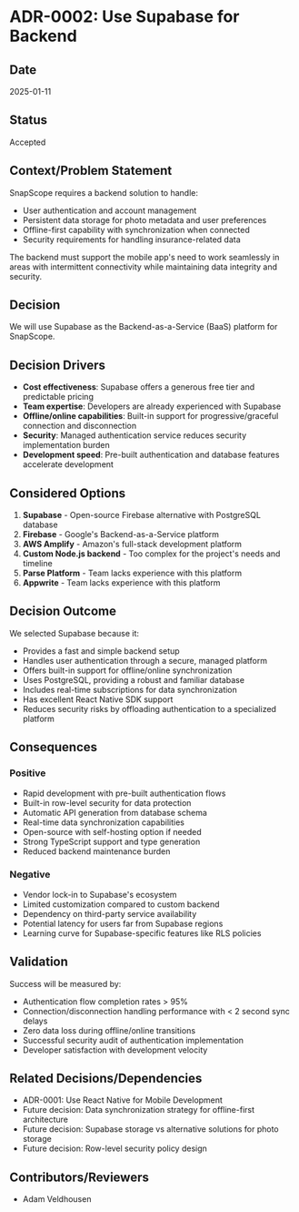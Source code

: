 # ADR-0002: Use Supabase for Backend

## Date
2025-01-11

## Status
Accepted

## Context/Problem Statement
SnapScope requires a backend solution to handle:
- User authentication and account management
- Persistent data storage for photo metadata and user preferences
- Offline-first capability with synchronization when connected
- Security requirements for handling insurance-related data

The backend must support the mobile app's need to work seamlessly in areas with intermittent connectivity while maintaining data integrity and security.

## Decision
We will use Supabase as the Backend-as-a-Service (BaaS) platform for SnapScope.

## Decision Drivers
- **Cost effectiveness**: Supabase offers a generous free tier and predictable pricing
- **Team expertise**: Developers are already experienced with Supabase
- **Offline/online capabilities**: Built-in support for progressive/graceful connection and disconnection
- **Security**: Managed authentication service reduces security implementation burden
- **Development speed**: Pre-built authentication and database features accelerate development

## Considered Options
1. **Supabase** - Open-source Firebase alternative with PostgreSQL database
2. **Firebase** - Google's Backend-as-a-Service platform
3. **AWS Amplify** - Amazon's full-stack development platform
4. **Custom Node.js backend** - Too complex for the project's needs and timeline
5. **Parse Platform** - Team lacks experience with this platform
6. **Appwrite** - Team lacks experience with this platform

## Decision Outcome
We selected Supabase because it:
- Provides a fast and simple backend setup
- Handles user authentication through a secure, managed platform
- Offers built-in support for offline/online synchronization
- Uses PostgreSQL, providing a robust and familiar database
- Includes real-time subscriptions for data synchronization
- Has excellent React Native SDK support
- Reduces security risks by offloading authentication to a specialized platform

## Consequences

### Positive
- Rapid development with pre-built authentication flows
- Built-in row-level security for data protection
- Automatic API generation from database schema
- Real-time data synchronization capabilities
- Open-source with self-hosting option if needed
- Strong TypeScript support and type generation
- Reduced backend maintenance burden

### Negative
- Vendor lock-in to Supabase's ecosystem
- Limited customization compared to custom backend
- Dependency on third-party service availability
- Potential latency for users far from Supabase regions
- Learning curve for Supabase-specific features like RLS policies

## Validation
Success will be measured by:
- Authentication flow completion rates > 95%
- Connection/disconnection handling performance with < 2 second sync delays
- Zero data loss during offline/online transitions
- Successful security audit of authentication implementation
- Developer satisfaction with development velocity

## Related Decisions/Dependencies
- ADR-0001: Use React Native for Mobile Development
- Future decision: Data synchronization strategy for offline-first architecture
- Future decision: Supabase storage vs alternative solutions for photo storage
- Future decision: Row-level security policy design

## Contributors/Reviewers
- Adam Veldhousen